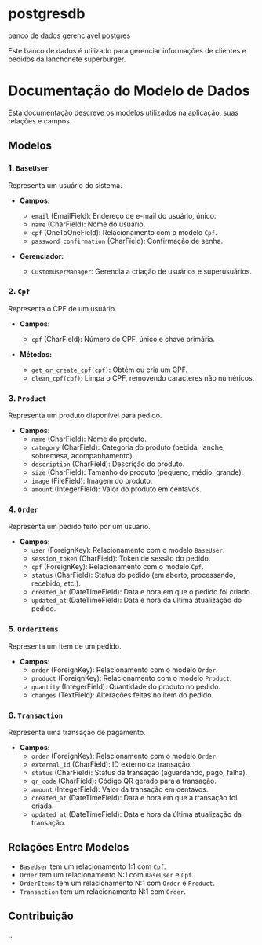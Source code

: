 # postgresdb
banco de dados gerenciavel
postgres

Este banco de dados é utilizado para gerenciar informações de clientes e pedidos da lanchonete superburger.


# Documentação do Modelo de Dados

Esta documentação descreve os modelos utilizados na aplicação, suas relações e campos. 

## Modelos

### 1. `BaseUser`

Representa um usuário do sistema.

- **Campos:**
  - `email` (EmailField): Endereço de e-mail do usuário, único.
  - `name` (CharField): Nome do usuário.
  - `cpf` (OneToOneField): Relacionamento com o modelo `Cpf`.
  - `password_confirmation` (CharField): Confirmação de senha.
  
- **Gerenciador:**
  - `CustomUserManager`: Gerencia a criação de usuários e superusuários.

### 2. `Cpf`

Representa o CPF de um usuário.

- **Campos:**
  - `cpf` (CharField): Número do CPF, único e chave primária.
  
- **Métodos:**
  - `get_or_create_cpf(cpf)`: Obtém ou cria um CPF.
  - `clean_cpf(cpf)`: Limpa o CPF, removendo caracteres não numéricos.

### 3. `Product`

Representa um produto disponível para pedido.

- **Campos:**
  - `name` (CharField): Nome do produto.
  - `category` (CharField): Categoria do produto (bebida, lanche, sobremesa, acompanhamento).
  - `description` (CharField): Descrição do produto.
  - `size` (CharField): Tamanho do produto (pequeno, médio, grande).
  - `image` (FileField): Imagem do produto.
  - `amount` (IntegerField): Valor do produto em centavos.

### 4. `Order`

Representa um pedido feito por um usuário.

- **Campos:**
  - `user` (ForeignKey): Relacionamento com o modelo `BaseUser`.
  - `session_token` (CharField): Token de sessão do pedido.
  - `cpf` (ForeignKey): Relacionamento com o modelo `Cpf`.
  - `status` (CharField): Status do pedido (em aberto, processando, recebido, etc.).
  - `created_at` (DateTimeField): Data e hora em que o pedido foi criado.
  - `updated_at` (DateTimeField): Data e hora da última atualização do pedido.

### 5. `OrderItems`

Representa um item de um pedido.

- **Campos:**
  - `order` (ForeignKey): Relacionamento com o modelo `Order`.
  - `product` (ForeignKey): Relacionamento com o modelo `Product`.
  - `quantity` (IntegerField): Quantidade do produto no pedido.
  - `changes` (TextField): Alterações feitas no item do pedido.

### 6. `Transaction`

Representa uma transação de pagamento.

- **Campos:**
  - `order` (ForeignKey): Relacionamento com o modelo `Order`.
  - `external_id` (CharField): ID externo da transação.
  - `status` (CharField): Status da transação (aguardando, pago, falha).
  - `qr_code` (CharField): Código QR gerado para a transação.
  - `amount` (IntegerField): Valor da transação em centavos.
  - `created_at` (DateTimeField): Data e hora em que a transação foi criada.
  - `updated_at` (DateTimeField): Data e hora da última atualização da transação.

## Relações Entre Modelos

- `BaseUser` tem um relacionamento 1:1 com `Cpf`.
- `Order` tem um relacionamento N:1 com `BaseUser` e `Cpf`.
- `OrderItems` tem um relacionamento N:1 com `Order` e `Product`.
- `Transaction` tem um relacionamento N:1 com `Order`.

## Contribuição

..

